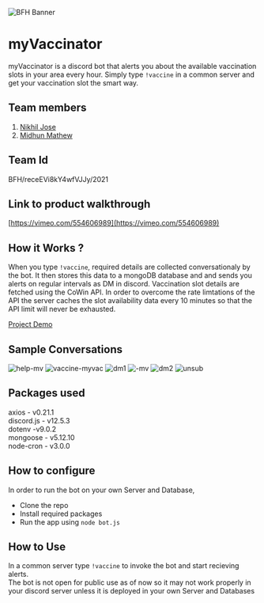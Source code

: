 ![BFH Banner](https://ik.imagekit.io/nik/bfh-header_yKkg6ycdS.png)
# myVaccinator
myVaccinator is a discord bot that alerts you about the available vaccination slots in your area every hour.  Simply type `!vaccine` in a common server and get your vaccination slot the smart way.

## Team members
1. [Nikhil Jose](https://github.com/nikiljos)
2. [Midhun Mathew](https://github.com/memidhun)

## Team Id
BFH/receEVi8kY4wfVJJy/2021

## Link to product walkthrough
[https://vimeo.com/554606989](https://vimeo.com/554606989)

## How it Works ?
When you type `!vaccine`, required details are collected conversationaly by the bot. It then stores this data to a mongoDB database and and sends you alerts on regular intervals as DM in discord. Vaccination slot details are fetched using the CoWin API. In order to overcome the rate limtations of the API the server caches the slot availability data every 10 minutes so that the API limit will never be exhausted.

[Project Demo](https://user-images.githubusercontent.com/57913645/119452734-4eb02000-bd54-11eb-90e0-c60191e19f7a.mp4)

## Sample Conversations
![help-mv](https://user-images.githubusercontent.com/57913645/119457406-49a19f80-bd59-11eb-9fef-f2fb7d4a3d1c.png)
![vaccine-myvac](https://user-images.githubusercontent.com/57913645/119457445-51614400-bd59-11eb-8130-e5ce02a8f25b.png)
![dm1](https://user-images.githubusercontent.com/57913645/119457465-57572500-bd59-11eb-8a10-ba8154723acb.jpg)
![-mv](https://user-images.githubusercontent.com/57913645/119457488-5de59c80-bd59-11eb-91e4-3f3b86e03b01.png)
![dm2](https://user-images.githubusercontent.com/57913645/119457513-65a54100-bd59-11eb-84da-3268b0fe298e.jpg)
![unsub](https://user-images.githubusercontent.com/57913645/119457525-68079b00-bd59-11eb-8a90-8387cf89fe1a.png)


## Packages used
axios - v0.21.1  
discord.js - v12.5.3  
dotenv -v9.0.2  
mongoose - v5.12.10  
node-cron - v3.0.0  

## How to configure
In order to run the bot on your own Server and Database,
* Clone the repo
* Install required packages
* Run the app using `node bot.js`

## How to Use
In a common server type `!vaccine` to invoke the bot and start recieving alerts.  
The bot is not open for public use as of now so it may not work properly in your discord server unless it is deployed in your own Server and Databases
